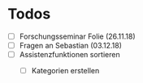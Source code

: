 # Todos

+ [ ] Forschungsseminar Folie (26.11.18)
+ [ ] Fragen an Sebastian (03.12.18)
+ [ ] Assistenzfunktionen sortieren
  + [ ] Kategorien erstellen


